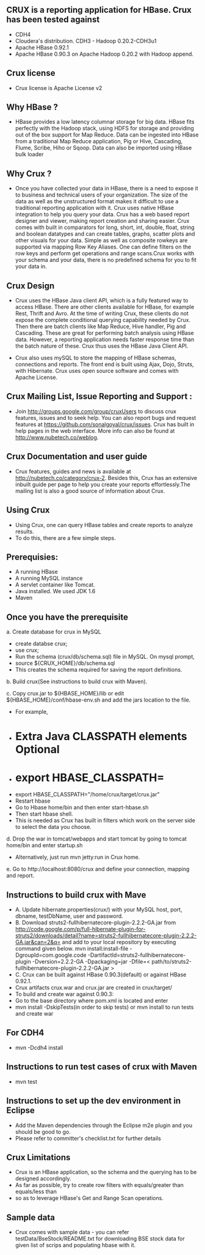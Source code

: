 CRUX is a reporting application for HBase. Crux has been tested against
-
- CDH4
- Cloudera's distribution. CDH3 - Hadoop 0.20.2-CDH3u1
- Apache HBase 0.92.1
- Apache HBase 0.90.3 on Apache Hadoop 0.20.2 with Hadoop append.

Crux license 
-
- Crux license is Apache License v2

Why HBase ?
-
- HBase provides a low latency columnar storage for big data. HBase fits perfectly with the Hadoop stack, using HDFS for storage and providing out of the box support for Map Reduce. Data can be ingested into HBase from a traditional Map Reduce application, Pig or Hive, Cascading, Flume, Scribe, Hiho or Sqoop. Data can also be imported using HBase bulk loader

Why Crux ?
-
- Once you have collected your data in HBase, there is a need to expose it to business and technical users of your organization. 
The size of the data as well as the unstructured format makes it difficult to use a traditional reporting application with it. Crux uses native HBase integration to help you query your data. Crux has a web based report designer and viewer, making report creation and sharing easier. Crux comes with built in comparators for long, short, int, double, float, string and boolean datatypes and can create tables, graphs, scatter plots and other visuals for your data. Simple as well as composite rowkeys are supported via mapping Row Key Aliases. One can define filters on the row keys and perform get operations and range scans.Crux works with your schema and your data, there is no predefined schema for you to fit your data in.

Crux Design
-
- Crux uses the HBase Java client API, which is a fully featured way to access HBase. There are other clients available for HBase, for example Rest, Thrift and Avro. At the time of writing Crux, these clients do not expose the complete conditional querying capability needed by Crux. Then there are batch clients like Map Reduce, Hive handler, Pig and Cascading. These are great for performing batch analysis using HBase data. However, a reporting application needs faster response time than the batch nature of these. Crux thus uses the HBase Java Client API.

- Crux also uses mySQL to store the mapping of HBase schemas, connections and reports. The front end is built using Ajax, Dojo, Struts, with Hibernate. Crux uses open source software and comes with Apache License.

Crux Mailing List, Issue Reporting and Support :
-
- Join http://groups.google.com/group/cruxUsers to discuss crux features, issues and to seek help. You can also report bugs and request features at https://github.com/sonalgoyal/crux/issues.
Crux has built in help pages in the web interface. More info can also be found at http://www.nubetech.co/weblog.

Crux Documentation and user guide 
-
- Crux features, guides and news is available at http://nubetech.co/category/crux-2. Besides this, Crux has an extensive inbuilt guide per page to help you create your reports effortlessly.The mailing list is also a good source of information about Crux.

Using Crux
-
- Using Crux, one can query HBase tables and create reports to  analyze results. 
- To do this, there are a few simple steps.

Prerequisies:
-
  - A running HBase
  - A running MySQL instance
  - A servlet container like Tomcat.
  - Java installed. We used JDK 1.6
  - Maven

Once you have the prerequisite
-
a. Create database for crux in MySQL

 - create databse crux;
 - use crux;
 - Run the schema (crux/db/schema.sql) file in MySQL. On mysql prompt, 
 - source ${CRUX_HOME}/db/schema.sql
 - This creates the schema required for saving the report definitions.

b. Build crux(See instructions to build crux with Maven). 

c. Copy crux.jar to ${HBASE_HOME}/lib or edit ${HBASE_HOME}/conf/hbase-env.sh and add the jars location to the file.

 - For example,
 - # Extra Java CLASSPATH elements Optional
 - # export HBASE_CLASSPATH=
 - export HBASE_CLASSPATH="/home/crux/target/crux.jar"
 - Restart hbase 
 - Go to Hbase home/bin and then enter start-hbase.sh 
 - Then start hbase shell. 
 - This is needed as Crux has built in filters which work on the   server side to select the data you choose. 

d. Drop the war in tomcat/webapps and start tomcat by going to tomcat home/bin and enter startup.sh  
 
 - Alternatively, just run mvn jetty:run in Crux home.

e. Go to http://localhost:8080/crux and define your connection, mapping and report.

Instructions to build crux with Mave
-
- A. Update hibernate.properties(crux/) with your MySQL host, port, dbname, testDbName, user and password.
- B. Download struts2-fullhibernatecore-plugin-2.2.2-GA.jar from http://code.google.com/p/full-hibernate-plugin-for-struts2/downloads/detail?name=struts2-fullhibernatecore-plugin-2.2.2-GA.jar&can=2&q=
	and add to your local repository by executing command given below.
	mvn install:install-file -DgroupId=com.google.code -DartifactId=struts2-fullhibernatecore-plugin -Dversion=2.2.2-GA -Dpackaging=jar 
	-Dfile=< path/to/struts2-fullhibernatecore-plugin-2.2.2-GA.jar >
- C. Crux can be built against HBase 0.90.3(default) or against HBase 0.92.1. 
- Crux artifacts crux.war and crux.jar are created in crux/target/
- To build and create war against 0.90.3:
- Go to the base directory where pom.xml is located and enter
- mvn install -DskipTests(in order to skip tests) or mvn install to run tests and create war

For CDH4
-
- mvn -Dcdh4 install

Instructions to run test cases of crux with Maven
-
- mvn test

Instructions to set up the dev environment in Eclipse
-
- Add the Maven dependencies through the Eclipse m2e plugin and you should be good to go. 
- Please refer to committer's checklist.txt for further details 

Crux Limitations
-
- Crux is an HBase application, so the schema and the querying has to be designed accordingly.
- As far as possible, try to create row filters with  equals/greater than equals/less than 
- so as to leverage HBase's Get and Range Scan operations.  

Sample data
-
- Crux comes with sample data - you can refer testData/BseStock/README.txt for downloading BSE stock data for given list of scrips and populating hbase with it.
